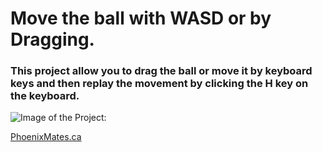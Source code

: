 # Move the ball with WASD or by Dragging.
### This project allow you to drag the ball or move it by keyboard keys and then replay the movement by clicking the **H** key on the keyboard.

![Image of the Project:](https://i.imgur.com/oooA9nu.png)


[PhoenixMates.ca](https://PhoenixMates.ca)